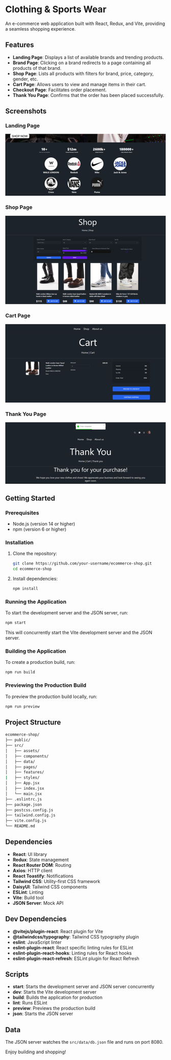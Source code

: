 # Clothing & Sports Wear

An e-commerce web application built with React, Redux, and Vite, providing a seamless shopping experience. 

## Features

- **Landing Page**: Displays a list of available brands and trending products.
- **Brand Page**: Clicking on a brand redirects to a page containing all products of that brand.
- **Shop Page**: Lists all products with filters for brand, price, category, gender, etc.
- **Cart Page**: Allows users to view and manage items in their cart.
- **Checkout Page**: Facilitates order placement.
- **Thank You Page**: Confirms that the order has been placed successfully.

## Screenshots

### Landing Page
![Landing Page](./screenshots/landing.png)

### Shop Page
![Shop Page](./screenshots/shop.png)

### Cart Page
![Cart Page](./screenshots/cart.png)

### Thank You Page
![Thank You Page](./screenshots/thankyou.png)

## Getting Started

### Prerequisites

- Node.js (version 14 or higher)
- npm (version 6 or higher)

### Installation

1. Clone the repository:
    ```sh
    git clone https://github.com/your-username/ecommerce-shop.git
    cd ecommerce-shop
    ```

2. Install dependencies:
    ```sh
    npm install
    ```

### Running the Application

To start the development server and the JSON server, run:
```sh
npm start
```

This will concurrently start the Vite development server and the JSON server.

### Building the Application

To create a production build, run:
```sh
npm run build
```

### Previewing the Production Build

To preview the production build locally, run:
```sh
npm run preview
```

## Project Structure

```sh
ecommerce-shop/
├── public/
├── src/
│   ├── assets/
│   ├── components/
│   ├── data/
│   ├── pages/
│   ├── features/
|   ├── styles/
│   ├── App.jsx
│   ├── index.jsx
│   └── main.jsx
├── .eslintrc.js
├── package.json
├── postcss.config.js
├── tailwind.config.js
├── vite.config.js
└── README.md
```

## Dependencies

- **React**: UI library
- **Redux**: State management
- **React Router DOM**: Routing
- **Axios**: HTTP client
- **React Toastify**: Notifications
- **Tailwind CSS**: Utility-first CSS framework
- **DaisyUI**: Tailwind CSS components
- **ESLint**: Linting
- **Vite**: Build tool
- **JSON Server**: Mock API

## Dev Dependencies

- **@vitejs/plugin-react**: React plugin for Vite
- **@tailwindcss/typography**: Tailwind CSS typography plugin
- **eslint**: JavaScript linter
- **eslint-plugin-react**: React specific linting rules for ESLint
- **eslint-plugin-react-hooks**: Linting rules for React hooks
- **eslint-plugin-react-refresh**: ESLint plugin for React Refresh

## Scripts

- **start**: Starts the development server and JSON server concurrently
- **dev**: Starts the Vite development server
- **build**: Builds the application for production
- **lint**: Runs ESLint
- **preview**: Previews the production build
- **json**: Starts the JSON server

## Data

The JSON server watches the `src/data/db.json` file and runs on port 8080.

Enjoy building and shopping!
